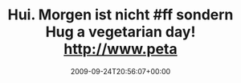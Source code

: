 ---
retweeted: false
source: <a href="http://twitter.com" rel="nofollow">Twitter Web Client</a>
entities:
  hashtags:
  - text: ff
    indices:
    - '22'
    - '25'
  symbols: []
  user_mentions: []
  urls: []
display_text_range:
- '0'
- '86'
favorite_count: '0'
id_str: '4351271737'
truncated: false
retweet_count: '0'
id: '4351271737'
created_at: Thu Sep 24 20:56:07 +0000 2009
favorited: false
full_text: 'Hui. Morgen ist nicht #ff sondern Hug a vegetarian day! http://www.peta2.com/feat/hug/'
lang: de
tags:
- ff
- pesos/twitter
date: '2009-09-24T20:56:07+00:00'
src: https://twitter.com/bascht/status/4351271737
original_url: https://twitter.com/bascht/status/4351271737
type: twitter_tweet
text: 'Hui. Morgen ist nicht #ff sondern Hug a vegetarian day! http://www.peta2.com/feat/hug/'
title: 'Hui. Morgen ist nicht #ff sondern Hug a vegetarian day! http://www.peta'

---
